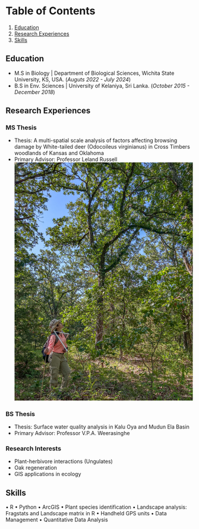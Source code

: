 # Table of Contents
1. [Education](#education)
2. [Research Experiences](#research-experiences)
3. [Skills](#skills)

## Education <a name="education"></a>
- M.S in Biology | Department of Biological Sciences, Wichita State University, KS, USA. (_Auguts 2022 - July 2024_)
- B.S in Env. Sciences | University of Kelaniya, Sri Lanka. (_October 2015 - December 2018_)

## Research Experiences <a name="research-experiences"></a>
### MS Thesis
- Thesis: A multi-spatial scale analysis of factors affecting browsing damage by White-tailed deer (Odocoileus virginianus) in Cross Timbers woodlands of Kansas and Oklahoma 
- Primary Advisor: Professor Leland Russell
![Alt text](/images/IMG_1392.jpg)

### BS Thesis
- Thesis: Surface water quality analysis in Kalu Oya and Mudun Ela Basin 
- Primary Advisor: Professor V.P.A. Weerasinghe 

### Research Interests
- Plant-herbivore interactions (Ungulates)
- Oak regeneration
- GIS applications in ecology

## Skills <a name="skills"></a>

•	R
•	Python
•	ArcGIS
•	Plant species identification 
•	Landscape analysis: Fragstats and Landscape matrix in R 
•	Handheld GPS units
•	Data Management
•	Quantitative Data Analysis

  
